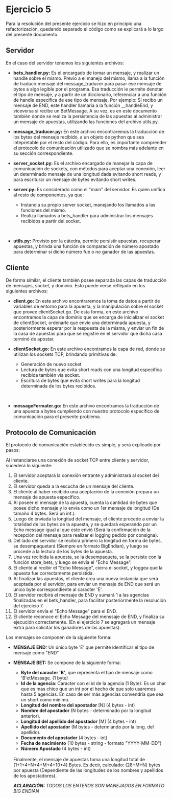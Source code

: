 # Ejercicio 5

Para la resolución del presente ejercicio se hizo en principio una refactorización, quedando separado el código como se explicará a lo largo del presente documento.

## Servidor
En el caso del servidor tenemos los siguientes archivos:

* **bets_handler.py:** Es el encargado de tomar un mensaje, y realizar un handle sobre el mismo. Previo a el manejo del mismo, llama a la función de traducir mensaje del message_traducer para pasar ese mensaje de bytes a algo legible por el programa. Esa traducción le permite denotar el tipo de mensaje, y a partir de un diccionario, referenciar a una función de handle específica de ese tipo de mensaje. Por ejemplo: Si recibo un mensaje de END, este handler llamaría a la función __handleEnd, y viceversa si recibe un BetMessage.
A su vez, es en este documento también donde se realiza la persistencia de las apuestas al administrar un mensaje de apuestas, utilizando las funciones del archivo utils.py.

* **message_traducer.py:** En este archivo encontraremos la traducción de los bytes del mensaje recibido, a un objeto de python que sea intepretable por el resto del código. Para ello, es importante comprender el protocolo de comunicación utilizado que se nombra más adelante en su sección correspondiente.

* **server_socket.py:** Es el archivo encargado de manejar la capa de comunicación de sockets, con métodos para aceptar una conexión, leer un determinado mensaje de una longitud dada evitando short reads, y para escriturar un mensaje de bytes evitando short writes.

* **server.py:** Es considerado como el "main" del servidor. Es quien unifica al resto de componentes, ya que: 
    * Instancia su propio server socket, manejando los llamados a las funciones del mismo.
    * Realiza llamados a bets_handler para administrar los mensajes recibidos a partir del socket.

<br>

* **utils.py:** Provisto por la cátedra, permite persistir apuestas, recuperar apuestas, y brinda una función de comparación de número apostado para determinar si dicho número fue o no ganador de las apuestas.

## Cliente

De forma similar, el cliente también posee separada las capas de traducción de mensajes, socket, y dominio. Esto puede verse reflejado en los siguientes archivos:

* **client.go:** En este archivo encontraremos la toma de datos a partir de variables de entorno para la apuesta, y la manipulación sobre el socket que provee clientSocket.go. De esta forma, en este archivo encontramos la capa de dominio que se encarga de inicializar el socket de clientSocket, ordenarle que envíe una determinada apuesta, y posteriormente esperar por la respuesta de la misma, y enviar un fin de la casa de apuestas para que se registre en el servidor que dicha casa terminó de apostar.

* **clientSocket.go:** En este archivo encontramos la capa de red, donde se utilizan los sockets TCP, brindando primitivas de:
    * Generación de nuevo socket
    * Lectura de bytes que evita short reads con una longitud específica recibida también vía socket.
    * Escritura de bytes que evita short writes para la longitud determinada de los bytes recibidos.

<br>

* **messageFormater.go:** En este archivo encontramos la traducción de una apuesta a bytes cumpliendo con nuestro protocolo específico de comunicación para el presente problema.

## Protocolo de Comunicación

El protocolo de comunicación establecido es simple, y será explicado por pasos:

Al instanciarse una conexión de socket TCP entre cliente y servidor, sucederá lo siguiente:
1) El servidor aceptará la conexión entrante y administrará al socket del cliente.
2) El servidor queda a la escucha de un mensaje del cliente.
3) El cliente al haber recibido una aceptación de la conexión prepara un mensaje de apuesta específico.
4) Al poseer el mensaje de la apuesta, cuenta la cantidad de bytes que posee dicho mensaje y lo envía como un 1er mensaje de longitud (De tamaño 4 bytes. Será un int.).
5) Luego de enviada la longitud del mensaje, el cliente procede a enviar la totalidad de los bytes de la apuesta, y se quedará esperando por un Echo message igual al que este envió (Será la confirmación de la recepción del mensaje para realizar el logging pedido por consigna).
6) Del lado del servidor se recibirá primero la longitud en forma de bytes, se desempaquetará (Siempre en formato BigEndian), y luego se procede a la lectura de los bytes de la apuesta.
7) Una vez recibida la apuesta, se la desempaqueta, se la persiste con la función store_bets, y luego se envía el "Echo Message".
8) El cliente al recibir el "Echo Message", cierra el socket, y loggea que la apuesta fue correctamente persistida. 
9) Al finalizar las apuestas, el cliente crea una nueva instancia que será aceptada por el servidor, para enviar un mensaje de END que será un único byte correspondiente al caracter 'E'.
10) El servidor recibirá el mensaje de END y sumará 1 a las agencias finalizadas en el bets_handler, para facilitar posteriormente la resolución del ejercicio 7.
11) El servidor envía el "Echo Message" para el END.
12) El cliente reconoce el Echo Message del menssaje de END, y finaliza su ejecución correctamente. (En el ejercicio 7 se agregará un mensaje extra para solicitar los ganadores de las apuestas).

Los mensajes se componen de la siguiente forma:

* **MENSAJE END:** Un único byte 'E' que permite identificar el tipo de mensaje como "END"

* **MENSAJE BET:** Se compone de la siguiente forma:
    * **Byte del caracter 'B'**, que representa el tipo de mensaje como 'B'etMessage. (1 byte)
    * **Id de la agencia**: Caracter con el id de la agencia (1 Byte). Es un char que es mas chico que un int por el hecho de que solo usaremos hasta 5 agencias. En caso de ser más agencias convendría que sea un short como mínimo.
    * **Longitud del nombre del apostador** [N] (4 bytes - int)
    * **Nombre del apostador** (N bytes - determinado por la longitud anterior).
    * **Longitud del apellido del apostador** [M] (4 bytes - int)
    * **Apellido del apostador** (M bytes - determiando por la long. del apellido).
    * **Documento del apostador** (4 bytes - int)
    * **Fecha de nacimiento** (10 bytes - string - formato "YYYY-MM-DD")
    * **Número Apostado** (4 bytes - int)

    <br>
    Finalmente, el mensaje de apuestas toma una longitud total de (1+1+4+N+4+M+4+10+4) Bytes. Es decir, calculado: (28+M+N) bytes por apuesta (Dependiente de las longitudes de los nombres y apellidos de los apostadores).
    
    <br>

    ***ACLARACIÓN:** TODOS LOS ENTEROS SON MANEJADOS EN FORMATO BIG ENDIAN*